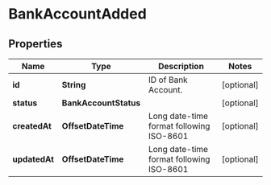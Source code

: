 

# BankAccountAdded


## Properties

| Name | Type | Description | Notes |
|------------ | ------------- | ------------- | -------------|
|**id** | **String** | ID of Bank Account. |  [optional] |
|**status** | **BankAccountStatus** |  |  [optional] |
|**createdAt** | **OffsetDateTime** | Long date-time format following ISO-8601 |  [optional] |
|**updatedAt** | **OffsetDateTime** | Long date-time format following ISO-8601 |  [optional] |



